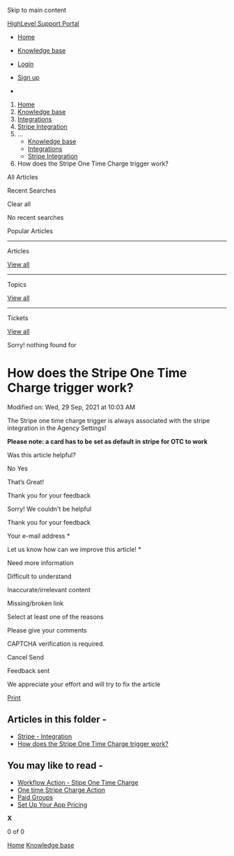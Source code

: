 Skip to main content

[ HighLevel Support Portal ](https://help.gohighlevel.com)

  * [ Home ](/support/home)
  * [ Knowledge base ](/support/solutions)

  * [Login](/support/login)
  * [Sign up](/support/signup)
  * 

  1. [Home](/support/home)
  2. [Knowledge base](/support/solutions)
  3. [Integrations](/support/solutions/48000449584)
  4. [Stripe Integration](/support/solutions/folders/48000666022)
  5. ... 
     * [Knowledge base](/support/solutions)
     * [Integrations](/support/solutions/48000449584)
     * [Stripe Integration](/support/solutions/folders/48000666022)
  6. How does the Stripe One Time Charge trigger work?

All  Articles 

Recent Searches

Clear all

No recent searches

Popular Articles

* * *

Articles

[View all](/support/search/solutions)

* * *

Topics

[View all](/support/search/topics)

* * *

Tickets

[View all](/support/search/tickets)

Sorry! nothing found for   

# How does the Stripe One Time Charge trigger work?

Modified on: Wed, 29 Sep, 2021 at 10:03 AM

The Stripe one time charge trigger is always associated with the stripe integration in the Agency Settings!  
  
**Please note: a card has to be set as default in stripe for OTC to work**

Was this article helpful?

No  Yes 

That’s Great!

Thank you for your feedback

Sorry! We couldn't be helpful

Thank you for your feedback

Your e-mail address *

Let us know how can we improve this article! *

Need more information 

Difficult to understand 

Inaccurate/irrelevant content 

Missing/broken link 

Select at least one of the reasons 

Please give your comments 

CAPTCHA verification is required. 

Cancel  Send 

Feedback sent

We appreciate your effort and will try to fix the article

[Print](javascript:print\(\))

## Articles in this folder -

  * [Stripe - Integration](/support/solutions/articles/48000981400-stripe-integration)
  * [How does the Stripe One Time Charge trigger work?](/support/solutions/articles/48001164254-how-does-the-stripe-one-time-charge-trigger-work-)

## You may like to read -

  * [Workflow Action - Stipe One Time Charge](/support/solutions/articles/155000003366-workflow-action-stipe-one-time-charge)
  * [One time Stripe Charge Action](/support/solutions/articles/48001151476-one-time-stripe-charge-action)
  * [Paid Groups](/support/solutions/articles/155000001233-paid-groups)
  * [Set Up Your App Pricing](/support/solutions/articles/155000001217-set-up-your-app-pricing)

**X**

0 of 0 []()

[Home](/support/home) [Knowledge base](/support/solutions)

